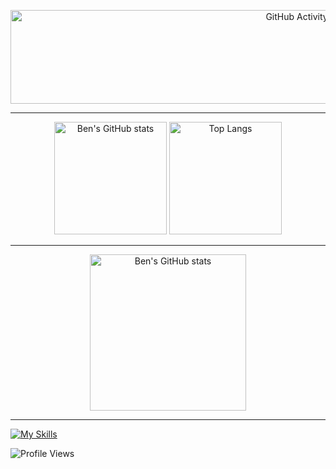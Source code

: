 <p align="center">
  <img src="https://cms.qz.com/wp-content/uploads/2015/09/gettyimages-712-24_h8_optimized.gif?w=500&h=100&crop=1&strip=all&quality=75](https://external-content.duckduckgo.com/iu/?u=https%3A%2F%2Fi.pinimg.com%2Foriginals%2F23%2F8b%2F44%2F238b4426d95d91b143dd89e5187637a9.gif&f=1&nofb=1&ipt=7b595a97a8e9f96a2440587e3ab30087980118b26e0b6c54ffa6d1821b2dde21&ipo=images)" alt="GitHub Activity" width = 900  height="150">
</p>

---


<p align="center">
  <img src="https://github-readme-stats.vercel.app/api?username=benalaluf&rank_icon=percentile&theme=dark" alt="Ben's GitHub stats" height="180"> 
  <img src="https://github-readme-stats.vercel.app/api/top-langs/?username=benalaluf&layout=compact&theme=dark" alt="Top Langs" height="180">
</p>

---

<p align="center">
  <img src="http://github-profile-summary-cards.vercel.app/api/cards/profile-details?username=benalaluf&theme=dark" alt="Ben's GitHub stats" height="250"> 
</p>

---

[![My Skills](https://skillicons.dev/icons?i=cpp,c,python,java,linux,vim,git,raspberrypi,arduino,apple,clion,notion&theme=dark)](https://skillicons.dev)

<p align="left">
  <img src="https://komarev.com/ghpvc/?username=benalaluf" alt="Profile Views">
</p>
